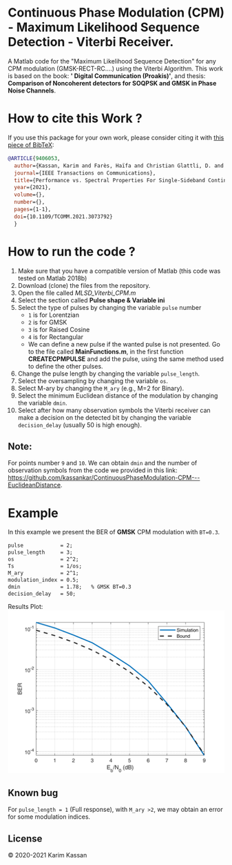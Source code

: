 # Continuous Phase Modulation (CPM) - Maximum Likelihood Sequence Detection - Viterbi Receiver.

A Matlab code for the "Maximum Likelihood Sequence Detection" for any CPM modulation (GMSK-RECT-RC....) using the Viterbi Algorithm. This work is based on the book: __' Digital Communication (Proakis)'__, and thesis: __Comparison of Noncoherent detectors for SOQPSK and GMSK in Phase Noise Channels__.


# How to cite this Work ?
If you use this package for your own work, please consider citing it with [this piece of BibTeX](PERvsSPEC.bib):

```bibtex
@ARTICLE{9406053,
  author={Kassan, Karim and Farès, Haïfa and Christian Glattli, D. and Louët, Yves},
  journal={IEEE Transactions on Communications}, 
  title={Performance vs. Spectral Properties For Single-Sideband Continuous Phase Modulation}, 
  year={2021},
  volume={},
  number={},
  pages={1-1},
  doi={10.1109/TCOMM.2021.3073792}
  }
```


# How to run the code ?
1. Make sure that you have a compatible version of Matlab (this code was tested on Matlab 2018b)
2. Download (clone) the files from the repository.
3. Open the file called _MLSD_Viterbi_CPM.m_
4. Select the section called __Pulse shape & Variable ini__
5. Select the type of pulses by changing the variable `pulse` number
    * `1` is for Lorentzian
    * `2` is for GMSK
    * `3` is for Raised Cosine
    * `4` is for Rectangular
	* We can define a new pulse if the wanted pulse is not presented. Go to the file called __MainFunctions.m__, in the first function __CREATECPMPULSE__ and add the pulse, using the same method used to define the other pulses.
6. Change the pulse length by changing the variable `pulse_length`.
7. Select the oversampling by changing the variable `os`.
8. Select M-ary by changing the `M_ary` (e.g., M=2 for Binary).
9. Select the minimum Euclidean distance of the modulation by changing the variable `dmin`.
10. Select after how many observation symbols the Viterbi receiver can make a decision on the detected bit by changing the variable `decision_delay` (usually 50 is high enough). 
## Note:
For points number `9` and `10`. We can obtain `dmin` and the number of observation symbols from the code we provided in this link: https://github.com/kassankar/ContinuousPhaseModulation-CPM---EuclideanDistance.


# Example

In this example we present the BER of __GMSK__ CPM modulation with `BT=0.3`. 
````
pulse            = 2;
pulse_length     = 3;     
os               = 2^2;    
Ts               = 1/os;   
M_ary            = 2^1;    
modulation_index = 0.5;    
dmin             = 1.78;   % GMSK BT=0.3
decision_delay   = 50;
````
Results Plot:
![](BER_GMSK.png?raw=true)
## Known bug
For `pulse_length = 1` (Full response), with `M_ary >2`, we may obtain an error for some modulation indices.
## License
© 2020-2021 Karim Kassan


